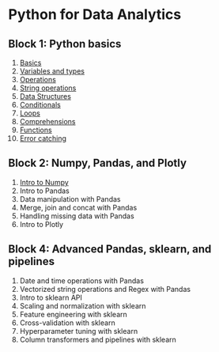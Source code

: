 # Python for Data Analytics

## Block 1: Python basics

1. [Basics](/pda/block_01/01_basics/01_basics.md)
2. [Variables and types](/pda/block_01/02_variables_and_types/02_variables_and_types.md)
3. [Operations](/pda/block_01/03_operations/03_operations.md)
4. [String operations](/pda/block_01/04_string_operations/04_string_operations.md)
5. [Data Structures](/pda/block_01/05_data_structures/05_data_structures.md)
6. [Conditionals](/pda/block_01/06_conditionals/06_conditionals.md)
7. [Loops](/pda/block_01/07_loops/07_loops.md)
8. [Comprehensions](/pda/block_01/08_comprehensions/08_comprehensions.md)
9. [Functions](/pda/block_01/09_functions/09_functions.md)
10. [Error catching](/pda/block_01/10_error_catching/10_error_catching.md)

## Block 2: Numpy, Pandas, and Plotly

1. [Intro to Numpy](/pda/block_02/01_intro_numpy/01_intro_numpy.md)
2. Intro to Pandas
3. Data manipulation with Pandas
4. Merge, join and concat with Pandas
5. Handling missing data with Pandas
6. Intro to Plotly

## Block 4: Advanced Pandas, sklearn, and pipelines

1. Date and time operations with Pandas
2. Vectorized string operations and Regex with Pandas
3. Intro to sklearn API
4. Scaling and normalization with sklearn
5. Feature engineering with sklearn
6. Cross-validation with sklearn
7. Hyperparameter tuning with sklearn
8. Column transformers and pipelines with sklearn

